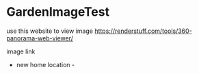 # GardenImageTest

use this website to view image
https://renderstuff.com/tools/360-panorama-web-viewer/

image link

- new home location -
